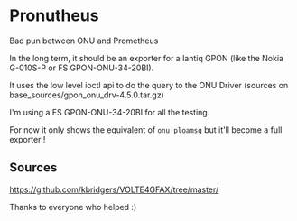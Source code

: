 # Pronutheus

Bad pun between ONU and Prometheus

In the long term, it should be an exporter for a lantiq GPON (like the Nokia G-010S-P or FS GPON-ONU-34-20BI).

It uses the low level ioctl api to do the query to the ONU Driver (sources on base_sources/gpon_onu_drv-4.5.0.tar.gz)

I'm using a FS GPON-ONU-34-20BI for all the testing.

For now it only shows the equivalent of `onu ploamsg` but it'll become a full exporter !

## Sources
https://github.com/kbridgers/VOLTE4GFAX/tree/master/

Thanks to everyone who helped :)